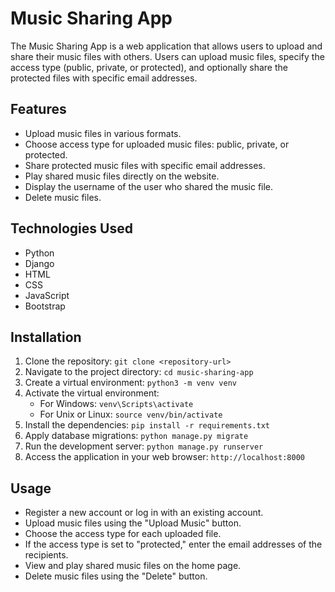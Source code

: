 # Music Sharing App

The Music Sharing App is a web application that allows users to upload and share their music files with others. Users can upload music files, specify the access type (public, private, or protected), and optionally share the protected files with specific email addresses.

## Features

- Upload music files in various formats.
- Choose access type for uploaded music files: public, private, or protected.
- Share protected music files with specific email addresses.
- Play shared music files directly on the website.
- Display the username of the user who shared the music file.
- Delete music files.

## Technologies Used

- Python
- Django
- HTML
- CSS
- JavaScript
- Bootstrap

## Installation

1. Clone the repository: `git clone <repository-url>`
2. Navigate to the project directory: `cd music-sharing-app`
3. Create a virtual environment: `python3 -m venv venv`
4. Activate the virtual environment:
   - For Windows: `venv\Scripts\activate`
   - For Unix or Linux: `source venv/bin/activate`
5. Install the dependencies: `pip install -r requirements.txt`
6. Apply database migrations: `python manage.py migrate`
7. Run the development server: `python manage.py runserver`
8. Access the application in your web browser: `http://localhost:8000`

## Usage

- Register a new account or log in with an existing account.
- Upload music files using the "Upload Music" button.
- Choose the access type for each uploaded file.
- If the access type is set to "protected," enter the email addresses of the recipients.
- View and play shared music files on the home page.
- Delete music files using the "Delete" button.


